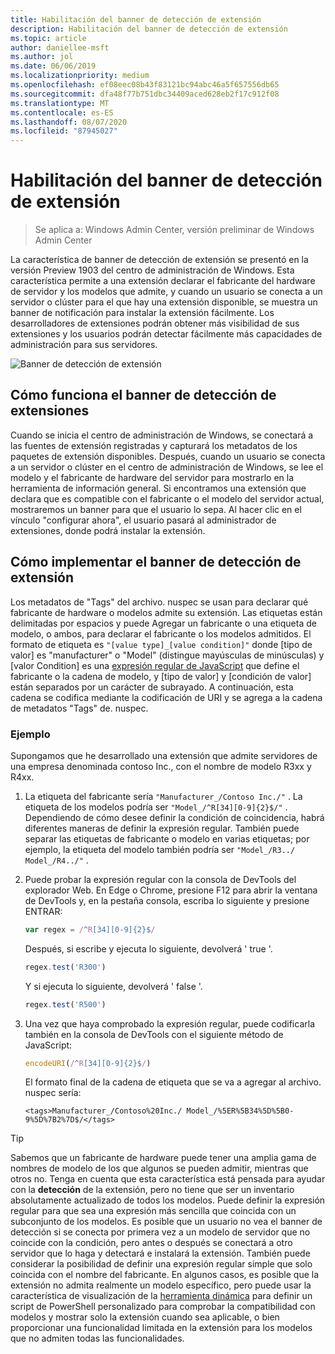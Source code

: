 ```yaml
---
title: Habilitación del banner de detección de extensión
description: Habilitación del banner de detección de extensión
ms.topic: article
author: daniellee-msft
ms.author: jol
ms.date: 06/06/2019
ms.localizationpriority: medium
ms.openlocfilehash: ef08eec08b43f83121bc94abc46a5f657556db65
ms.sourcegitcommit: dfa48f77b751dbc34409aced628eb2f17c912f08
ms.translationtype: MT
ms.contentlocale: es-ES
ms.lasthandoff: 08/07/2020
ms.locfileid: "87945027"
---
```

# <a name="enabling-the-extension-discovery-banner"></a>Habilitación del banner de detección de extensión

>Se aplica a: Windows Admin Center, versión preliminar de Windows Admin Center

La característica de banner de detección de extensión se presentó en la versión Preview 1903 del centro de administración de Windows. Esta característica permite a una extensión declarar el fabricante del hardware de servidor y los modelos que admite, y cuando un usuario se conecta a un servidor o clúster para el que hay una extensión disponible, se muestra un banner de notificación para instalar la extensión fácilmente. Los desarrolladores de extensiones podrán obtener más visibilidad de sus extensiones y los usuarios podrán detectar fácilmente más capacidades de administración para sus servidores.

![Banner de detección de extensión](../../media/extend-guides-extension-discovery-banner/extension-discovery-banner.png)

## <a name="how-the-extension-discovery-banner-works"></a>Cómo funciona el banner de detección de extensiones

Cuando se inicia el centro de administración de Windows, se conectará a las fuentes de extensión registradas y capturará los metadatos de los paquetes de extensión disponibles. Después, cuando un usuario se conecta a un servidor o clúster en el centro de administración de Windows, se lee el modelo y el fabricante de hardware del servidor para mostrarlo en la herramienta de información general. Si encontramos una extensión que declara que es compatible con el fabricante o el modelo del servidor actual, mostraremos un banner para que el usuario lo sepa. Al hacer clic en el vínculo "configurar ahora", el usuario pasará al administrador de extensiones, donde podrá instalar la extensión.

## <a name="how-to-implement-the-extension-discovery-banner"></a>Cómo implementar el banner de detección de extensión

Los metadatos de "Tags" del archivo. nuspec se usan para declarar qué fabricante de hardware o modelos admite su extensión. Las etiquetas están delimitadas por espacios y puede Agregar un fabricante o una etiqueta de modelo, o ambos, para declarar el fabricante o los modelos admitidos. El formato de etiqueta es ``"[value type]_[value condition]"`` donde [tipo de valor] es "manufacturer" o "Model" (distingue mayúsculas de minúsculas) y [valor Condition] es una [expresión regular de JavaScript](https://developer.mozilla.org/docs/Web/JavaScript/Guide/Regular_Expressions) que define el fabricante o la cadena de modelo, y [tipo de valor] y [condición de valor] están separados por un carácter de subrayado. A continuación, esta cadena se codifica mediante la codificación de URI y se agrega a la cadena de metadatos "Tags" de. nuspec.

### <a name="example"></a>Ejemplo

Supongamos que he desarrollado una extensión que admite servidores de una empresa denominada contoso Inc., con el nombre de modelo R3xx y R4xx.

1. La etiqueta del fabricante sería ``"Manufacturer_/Contoso Inc./"`` . La etiqueta de los modelos podría ser ``"Model_/^R[34][0-9]{2}$/"`` . Dependiendo de cómo desee definir la condición de coincidencia, habrá diferentes maneras de definir la expresión regular. También puede separar las etiquetas de fabricante o modelo en varias etiquetas; por ejemplo, la etiqueta del modelo también podría ser ``"Model_/R3../ Model_/R4../"`` .
2. Puede probar la expresión regular con la consola de DevTools del explorador Web. En Edge o Chrome, presione F12 para abrir la ventana de DevTools y, en la pestaña consola, escriba lo siguiente y presione ENTRAR:

   ```javascript
   var regex = /^R[34][0-9]{2}$/
   ```

   Después, si escribe y ejecuta lo siguiente, devolverá ' true '.

   ```javascript
   regex.test('R300')
   ```

   Y si ejecuta lo siguiente, devolverá ' false '.

   ```javascript
   regex.test('R500')
   ```

3. Una vez que haya comprobado la expresión regular, puede codificarla también en la consola de DevTools con el siguiente método de JavaScript:

   ```javascript
   encodeURI(/^R[34][0-9]{2}$/)
   ```

   El formato final de la cadena de etiqueta que se va a agregar al archivo. nuspec sería:

   ```
   <tags>Manufacturer_/Contoso%20Inc./ Model_/%5ER%5B34%5D%5B0-9%5D%7B2%7D$/</tags>
   ```

> [!Tip]
> Sabemos que un fabricante de hardware puede tener una amplia gama de nombres de modelo de los que algunos se pueden admitir, mientras que otros no. Tenga en cuenta que esta característica está pensada para ayudar con la **detección** de la extensión, pero no tiene que ser un inventario absolutamente actualizado de todos los modelos. Puede definir la expresión regular para que sea una expresión más sencilla que coincida con un subconjunto de los modelos. Es posible que un usuario no vea el banner de detección si se conecta por primera vez a un modelo de servidor que no coincide con la condición, pero antes o después se conectará a otro servidor que lo haga y detectará e instalará la extensión. También puede considerar la posibilidad de definir una expresión regular simple que solo coincida con el nombre del fabricante. En algunos casos, es posible que la extensión no admita realmente un modelo específico, pero puede usar la característica de visualización de la [herramienta dinámica](./dynamic-tool-display.md) para definir un script de PowerShell personalizado para comprobar la compatibilidad con modelos y mostrar solo la extensión cuando sea aplicable, o bien proporcionar una funcionalidad limitada en la extensión para los modelos que no admiten todas las funcionalidades.
